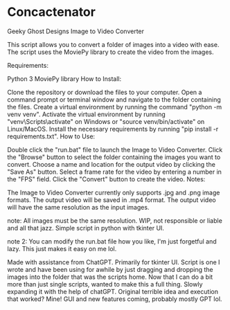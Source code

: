 # Concactenator
Geeky Ghost Designs Image to Video Converter

This script allows you to convert a folder of images into a video with ease. The script uses the MoviePy library to create the video from the images.

Requirements:

Python 3
MoviePy library
How to Install:

Clone the repository or download the files to your computer.
Open a command prompt or terminal window and navigate to the folder containing the files.
Create a virtual environment by running the command "python -m venv venv".
Activate the virtual environment by running "venv\Scripts\activate" on Windows or "source venv/bin/activate" on Linux/MacOS.
Install the necessary requirements by running "pip install -r requirements.txt".
How to Use:

Double click the "run.bat" file to launch the Image to Video Converter.
Click the "Browse" button to select the folder containing the images you want to convert.
Choose a name and location for the output video by clicking the "Save As" button.
Select a frame rate for the video by entering a number in the "FPS" field.
Click the "Convert" button to create the video.
Notes:

The Image to Video Converter currently only supports .jpg and .png image formats.
The output video will be saved in .mp4 format.
The output video will have the same resolution as the input images.

note: All images must be the same resolution. WIP, not responsible or liable and all that jazz. Simple script in python with tkinter UI. 

note 2: You can modify the run.bat file how you like, I'm just forgetful and lazy. This just makes it easy on me lol. 


Made with assistance from ChatGPT. Primarily for tkinter UI. Script is one I wrote and have been using for awhile by just dragging and dropping the images into the folder that was the scripts home. Now that I can do a bit more than just single scripts, wanted to make this a full thing. Slowly expanding it with the help of chatGPT. Original terrible idea and execution that worked? Mine! GUI and new features coming, probably mostly GPT lol. 
